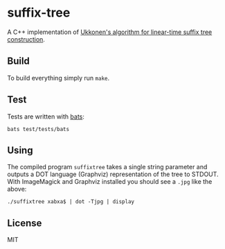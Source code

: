 # suffix-tree #

A C++ implementation of [Ukkonen's algorithm for linear-time suffix tree
construction](https://www.cs.helsinki.fi/u/ukkonen/SuffixT1withFigs.pdf).

## Build ##

To build everything simply run `make`.

## Test ##

Tests are written with [bats](https://github.com/sstephenson/bats):

    bats test/tests/bats

## Using ##

The compiled program `suffixtree` takes a single string parameter and outputs
a DOT language (Graphviz) representation of the tree to STDOUT. With
ImageMagick and Graphviz installed you should see a `.jpg` like the above:

    ./suffixtree xabxa$ | dot -Tjpg | display

## License ##

MIT
